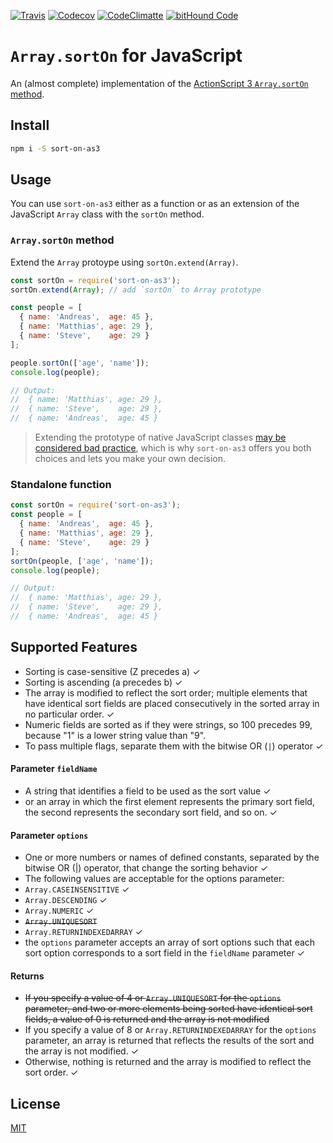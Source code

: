[![Travis](https://img.shields.io/travis/AndreasPizsa/as3-array-sort-on.svg?style=flat-square)](https://github.com/AndreasPizsa/as3-array-sort-on)
[![Codecov](https://img.shields.io/codecov/c/github/AndreasPizsa/as3-array-sort-on.svg?style=flat-square)](https://codecov.io/gh/AndreasPizsa/as3-array-sort-on)
[![CodeClimatte](https://img.shields.io/codeclimate/github/AndreasPizsa/as3-array-sort-on.svg?style=flat-square)](https://codeclimate.com/github/AndreasPizsa/as3-array-sort-on)
[![bitHound Code](https://www.bithound.io/github/AndreasPizsa/as3-array-sort-on/badges/code.svg)](https://www.bithound.io/github/AndreasPizsa/as3-array-sort-on)

# `Array.sortOn` for JavaScript

An (almost complete) implementation of the [ActionScript 3 `Array.sortOn` method](http://help.adobe.com/en_US/FlashPlatform/reference/actionscript/3/Array.html#sortOn()).

## Install

```bash
npm i -S sort-on-as3

```

## Usage

You can use `sort-on-as3` either as a function or as an extension of the JavaScript `Array` class with the `sortOn` method.

### `Array.sortOn` method

Extend the `Array` protoype using `sortOn.extend(Array)`.

```javascript
const sortOn = require('sort-on-as3');
sortOn.extend(Array); // add `sortOn` to Array prototype

const people = [
  { name: 'Andreas',  age: 45 },
  { name: 'Matthias', age: 29 },
  { name: 'Steve',    age: 29 }
];

people.sortOn(['age', 'name']);
console.log(people);

// Output:
//  { name: 'Matthias', age: 29 },
//  { name: 'Steve',    age: 29 },
//  { name: 'Andreas',  age: 45 }

```


> Extending the prototype of native JavaScript classes [may be considered bad practice](https://www.google.com/search?q=extend+prototype+of+javascript+class+bad+practice), which is why `sort-on-as3` offers you both choices and lets you make your own decision.


### Standalone function

```javascript
const sortOn = require('sort-on-as3');
const people = [
  { name: 'Andreas',  age: 45 },
  { name: 'Matthias', age: 29 },
  { name: 'Steve',    age: 29 }
];
sortOn(people, ['age', 'name']);
console.log(people);

// Output:
//  { name: 'Matthias', age: 29 },
//  { name: 'Steve',    age: 29 },
//  { name: 'Andreas',  age: 45 }

```


## Supported Features
+ Sorting is case-sensitive (Z precedes a) ✓
+ Sorting is ascending (a precedes b) ✓
+ The array is modified to reflect the sort order; multiple elements that have identical sort fields are placed consecutively in the sorted array in no particular order.  ✓
+ Numeric fields are sorted as if they were strings, so 100 precedes 99, because "1" is a lower string value than "9".
+ To pass multiple flags, separate them with the bitwise OR (`|`) operator ✓

#### Parameter `fieldName`
+ A string that identifies a field to be used as the sort value  ✓
+ or an array in which the first element represents the primary sort field, the second represents the secondary sort field, and so on.  ✓

#### Parameter `options`
+ One or more numbers or names of defined constants, separated by the bitwise OR (|) operator, that change the sorting behavior ✓
+ The following values are acceptable for the options parameter:
+ `Array.CASEINSENSITIVE` ✓
+ `Array.DESCENDING` ✓
+ `Array.NUMERIC` ✓
+ ~~`Array.UNIQUESORT`~~
+ `Array.RETURNINDEXEDARRAY`  ✓
+ the `options` parameter accepts an array of sort options such that each sort option corresponds to a sort field in the `fieldName` parameter  ✓

#### Returns
+ ~~If you specify a value of 4 or `Array.UNIQUESORT` for the `options` parameter, and two or more elements being sorted have identical sort fields, a value of 0 is returned and the array is not modified~~
+ If you specify a value of 8 or `Array.RETURNINDEXEDARRAY` for the `options` parameter, an array is returned that reflects the results of the sort and the array is not modified. ✓
+ Otherwise, nothing is returned and the array is modified to reflect the sort order. ✓

## License
[MIT](LICENSE)
